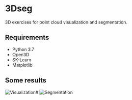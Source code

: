 # 3Dseg
3D exercises for point cloud visualization and segmentation.

## Requirements
* Python 3.7
* Open3D
* SK-Learn
* Matplotlib

## Some results
![Visualization](https://github.com/cjvargasc/3Dseg/imgs/Selection_028.png)#
![Segmentation](https://github.com/cjvargasc/3Dseg/imgs/Selection_057.png)
